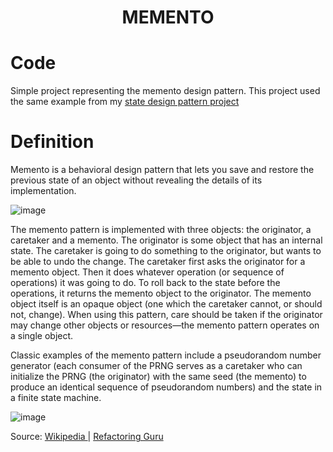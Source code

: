 <div align="center">
  <h1> MEMENTO  </h1>
</div>

# Code

Simple project representing the memento design pattern. This project used the same example from my <a href="https://github.com/Piazzi/state"> state design pattern project </a>

# Definition

Memento is a behavioral design pattern that lets you save and restore the previous state of an object without revealing the details of its implementation.

![image](https://user-images.githubusercontent.com/40416044/153596653-fda4c1d1-4e5b-4f2d-bddd-142bb2aae210.png)

The memento pattern is implemented with three objects: the originator, a caretaker and a memento. The originator is some object that has an internal state. The caretaker is going to do something to the originator, but wants to be able to undo the change. The caretaker first asks the originator for a memento object. Then it does whatever operation (or sequence of operations) it was going to do. To roll back to the state before the operations, it returns the memento object to the originator. The memento object itself is an opaque object (one which the caretaker cannot, or should not, change). When using this pattern, care should be taken if the originator may change other objects or resources—the memento pattern operates on a single object.

Classic examples of the memento pattern include a pseudorandom number generator (each consumer of the PRNG serves as a caretaker who can initialize the PRNG (the originator) with the same seed (the memento) to produce an identical sequence of pseudorandom numbers) and the state in a finite state machine.

![image](https://user-images.githubusercontent.com/40416044/153596824-a20f4ed5-cc13-4976-adb9-897b01f6c16b.png)

Source: <a href="https://en.wikipedia.org/wiki/Memento_pattern"> Wikipedia </a> | <a href="https://refactoring.guru/design-patterns/memento"> Refactoring Guru </a>
